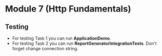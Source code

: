 # Module 7 (Http Fundamentals)

## Testing

- For testing Task 1 you can run **ApplicationDemo**.
- For testing Task 2 you can run **ReportGeneratorIntegrationTests**. Don't forget change connection string.